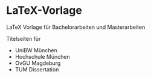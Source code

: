 # LaTeX-Vorlage
LaTeX Vorlage für Bachelorarbeiten und Masterarbeiten

Titelseiten für
- UniBW München
- Hochschule München
- OvGU Magdeburg
- TUM Dissertation
